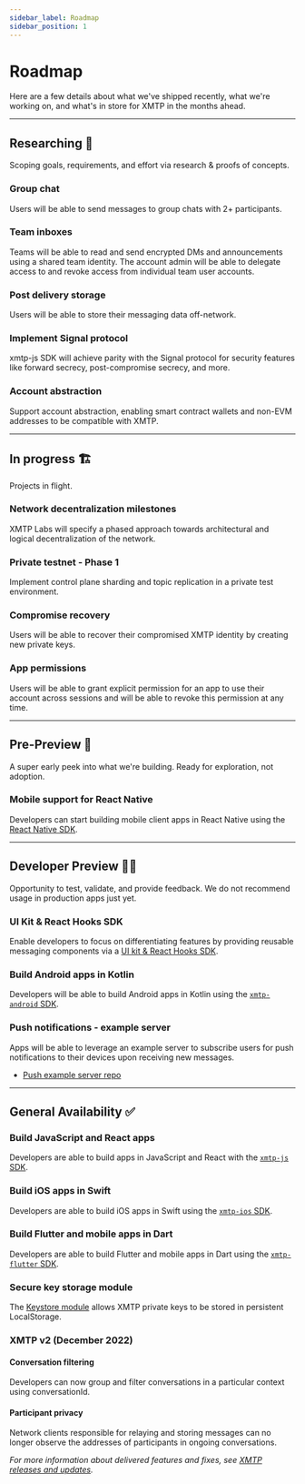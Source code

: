 ```yaml
---
sidebar_label: Roadmap
sidebar_position: 1
---
```


# Roadmap

Here are a few details about what we've shipped recently, what we're working on, and what's in store for XMTP in the months ahead.

---

## Researching 🔬

Scoping goals, requirements, and effort via research & proofs of concepts.

### Group chat

Users will be able to send messages to group chats with 2+ participants.

### Team inboxes

Teams will be able to read and send encrypted DMs and announcements using a shared team identity. The account admin will be able to delegate access to and revoke access from individual team user accounts.

### Post delivery storage

Users will be able to store their messaging data off-network.

### Implement Signal protocol

xmtp-js SDK will achieve parity with the Signal protocol for security features like forward secrecy, post-compromise secrecy, and more.

### Account abstraction

Support account abstraction, enabling smart contract wallets and non-EVM addresses to be compatible with XMTP.

---

## In progress 🏗️

Projects in flight.

### Network decentralization milestones

XMTP Labs will specify a phased approach towards architectural and logical decentralization of the network.

### Private testnet - Phase 1

Implement control plane sharding and topic replication in a private test environment.

### Compromise recovery

Users will be able to recover their compromised XMTP identity by creating new private keys.

### App permissions

Users will be able to grant explicit permission for an app to use their account across sessions and will be able to revoke this permission at any time.

---

## Pre-Preview 👀

A super early peek into what we're building. Ready for exploration, not adoption.

### Mobile support for React Native

Developers can start building mobile client apps in React Native using the [React Native SDK](https://github.com/xmtp/xmtp-react-native).

---

## Developer Preview 🧑‍💻

Opportunity to test, validate, and provide feedback. We do not recommend usage in production apps just yet.

### UI Kit & React Hooks SDK

Enable developers to focus on differentiating features by providing reusable messaging components via a [UI kit & React Hooks SDK](https://github.com/xmtp/xmtp-web/tree/main/packages/react-sdk).

### Build Android apps in Kotlin

Developers will be able to build Android apps in Kotlin using the [`xmtp-android` SDK](https://github.com/xmtp/xmtp-android).

### Push notifications - example server

Apps will be able to leverage an example server to subscribe users for push notifications to their devices upon receiving new messages.

- [Push example server repo](https://github.com/xmtp/example-notification-server-go)

---

## General Availability ✅

### Build JavaScript and React apps

Developers are able to build apps in JavaScript and React with the [`xmtp-js` SDK](/docs/client-sdk/javascript/tutorials/quickstart).

### Build iOS apps in Swift

Developers are able to build iOS apps in Swift using the [`xmtp-ios` SDK](/docs/client-sdk/swift/tutorials/quickstart).

### Build Flutter and mobile apps in Dart

Developers are able to build Flutter and mobile apps in Dart using the [`xmtp-flutter` SDK](/docs/client-sdk/dart/tutorials/quickstart).

### Secure key storage module
 
The [Keystore module](https://github.com/xmtp/xmtp-js/releases/tag/v8.0.0) allows XMTP private keys to be stored in persistent LocalStorage.

### XMTP v2 (December 2022)

#### Conversation filtering

Developers can now group and filter conversations in a particular context using conversationId.

#### Participant privacy

Network clients responsible for relaying and storing messages can no longer observe the addresses of participants in ongoing conversations.

_For more information about delivered features and fixes, see [XMTP releases and updates](/docs/dev-concepts/xmtp-releases)._

<!--
## Researching

Read the [XMTP litepaper]() to learn about key concepts on XMTP's research roadmap.
-->
